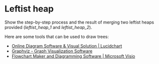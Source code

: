 # Leftist heap

Show the step-by-step process and the result of merging two leftist heaps provided (*leftist_heap_1* and *leftist_heap_2*).

Here are some tools that can be used to draw trees:

* [Online Diagram Software & Visual Solution | Lucidchart](https://www.lucidchart.com/pages/)
* [Graphviz - Graph Visualization Software](https://graphviz.org/)
* [Flowchart Maker and Diagramming Software | Microsoft Visio](https://www.microsoft.com/en-us/microsoft-365/visio/flowchart-software)
